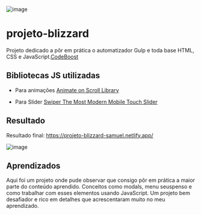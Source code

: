 ![image](https://github.com/SamuelALMEIDA023/projeto-blizzard/assets/134805776/d862efad-2508-4380-8de8-0d19d9b9f610)

# projeto-blizzard
 Projeto dedicado a pôr em prática o automatizador Gulp e toda base HTML, CSS e JavaScript.[CodeBoost](https://codeboost.com.br/)

## Bibliotecas JS utilizadas
* Para animações [Animate on Scroll Library](https://michalsnik.github.io/aos/)

* Para Slider [Swiper The Most Modern Mobile Touch Slider](https://swiperjs.com/)

## Resultado 
Resultado final: https://projeto-blizzard-samuel.netlify.app/

![image](https://github.com/SamuelALMEIDA023/projeto-blizzard/assets/134805776/59635773-0533-4f72-962a-3f3b3f28b365)

## Aprendizados 
Aqui foi um projeto onde pude observar que consigo pôr em prática a maior parte do conteúdo aprendido. Conceitos como modals, menu seuspenso e como trabalhar com esses elementos usando JavaScript. Um projeto bem desafiador e rico em detalhes que acrescentaram muito no meu aprendizado.
